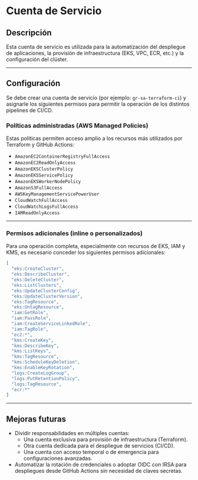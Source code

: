 # Cuenta de Servicio

## Descripción  
Esta cuenta de servicio es utilizada para la automatización del despliegue de aplicaciones, la provisión de infraestructura (EKS, VPC, ECR, etc.) y la configuración del clúster.

---

## Configuración

Se debe crear una cuenta de servicio (por ejemplo: `gr-sa-terraform-ci`) y asignarle los siguientes permisos para permitir la operación de los distintos pipelines de CI/CD.

### Políticas administradas (AWS Managed Policies)

Estas políticas permiten acceso amplio a los recursos más utilizados por Terraform y GitHub Actions:

- `AmazonEC2ContainerRegistryFullAccess`
- `AmazonEC2ReadOnlyAccess`
- `AmazonEKSClusterPolicy`
- `AmazonEKSServicePolicy`
- `AmazonEKSWorkerNodePolicy`
- `AmazonS3FullAccess`
- `AWSKeyManagementServicePowerUser`
- `CloudWatchFullAccess`
- `CloudWatchLogsFullAccess`
- `IAMReadOnlyAccess`

---

### Permisos adicionales (inline o personalizados)

Para una operación completa, especialmente con recursos de EKS, IAM y KMS, es necesario conceder los siguientes permisos adicionales:

```json
[
  "eks:CreateCluster",
  "eks:DescribeCluster",
  "eks:DeleteCluster",
  "eks:ListClusters",
  "eks:UpdateClusterConfig",
  "eks:UpdateClusterVersion",
  "eks:TagResource",
  "eks:UntagResource",
  "iam:GetRole",
  "iam:PassRole",
  "iam:CreateServiceLinkedRole",
  "iam:TagRole",
  "ec2:*",
  "kms:CreateKey",
  "kms:DescribeKey",
  "kms:ListKeys",
  "kms:TagResource",
  "kms:ScheduleKeyDeletion",
  "kms:EnableKeyRotation",
  "logs:CreateLogGroup",
  "logs:PutRetentionPolicy",
  "logs:TagResource",
  "ecr:*"
]
```
---

## Mejoras futuras
- Dividir responsabilidades en múltiples cuentas:
    - Una cuenta exclusiva para provisión de infraestructura (Terraform).
    - Otra cuenta dedicada para el despliegue de servicios (CI/CD).
    - Una cuenta con acceso temporal o de emergencia para configuraciones avanzadas.
- Automatizar la rotación de credenciales o adoptar OIDC con IRSA para despliegues desde GitHub Actions sin necesidad de claves secretas.